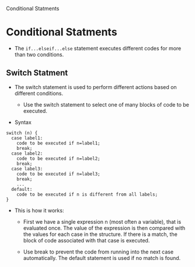 Conditional Statments

# Conditional Statments

* The `if...elseif...else` statement executes different codes for more than two conditions.

## Switch Statment

* The switch statement is used to perform different actions based on different conditions.

	* Use the switch statement to select one of many blocks of code to be executed.

* Syntax

```
switch (n) {
  case label1:
    code to be executed if n=label1;
    break;
  case label2:
    code to be executed if n=label2;
    break;
  case label3:
    code to be executed if n=label3;
    break;
    ...
  default:
    code to be executed if n is different from all labels;
}
```

* This is how it works: 
	
	* First we have a single expression n (most often a variable), that is evaluated once. The value of the expression is then compared with the values for each case in the structure. If there is a match, the block of code associated with that case is executed. 

	* Use break to prevent the code from running into the next case automatically. The default statement is used if no match is found.